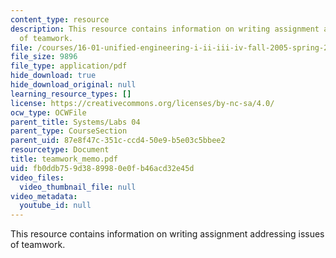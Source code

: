 ```yaml
---
content_type: resource
description: This resource contains information on writing assignment addressing issues
  of teamwork.
file: /courses/16-01-unified-engineering-i-ii-iii-iv-fall-2005-spring-2006/fb0ddb759d3889980e0fb46acd32e45d_teamwork_memo.pdf
file_size: 9896
file_type: application/pdf
hide_download: true
hide_download_original: null
learning_resource_types: []
license: https://creativecommons.org/licenses/by-nc-sa/4.0/
ocw_type: OCWFile
parent_title: Systems/Labs 04
parent_type: CourseSection
parent_uid: 87e8f47c-351c-ccd4-50e9-b5e03c5bbee2
resourcetype: Document
title: teamwork_memo.pdf
uid: fb0ddb75-9d38-8998-0e0f-b46acd32e45d
video_files:
  video_thumbnail_file: null
video_metadata:
  youtube_id: null
---
```

This resource contains information on writing assignment addressing issues of teamwork.